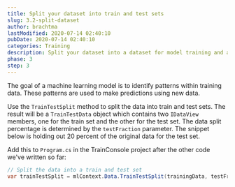 ```yaml
---
title: Split your dataset into train and test sets
slug: 3.2-split-dataset
author: brachtma
lastModified: 2020-07-14 02:40:10
pubDate: 2020-07-14 02:40:10
categories: Training
description: Split your dataset into a dataset for model training and a dataset for model evaluation.
phase: 3
step: 3
---
```


The goal of a machine learning model is to identify patterns within training data. These patterns are used to make predictions using new data.

Use the `TrainTestSplit` method to split the data into train and test sets. The result will be a `TrainTestData` object which contains two `IDataView` members, one for the train set and the other for the test set. The data split percentage is determined by the `testFraction` parameter. The snippet below is holding out 20 percent of the original data for the test set.

Add this to `Program.cs` in the TrainConsole project after the other code we've written so far:

```csharp
// Split the data into a train and test set
var trainTestSplit = mlContext.Data.TrainTestSplit(trainingData, testFraction: 0.2);
```
